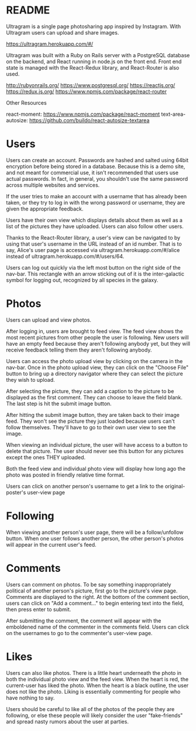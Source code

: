 # README

Ultragram is a single page photosharing app inspired by Instagram. With Ultragram users can upload and share images.

https://ultragram.herokuapp.com/#/

Ultragram was built with a Ruby on Rails server with a PostgreSQL database on the backend, and React running in node.js on the front end. Front end state is managed with the React-Redux library, and React-Router is also used.

http://rubyonrails.org/
https://www.postgresql.org/
https://reactjs.org/
https://redux.js.org/
https://www.npmjs.com/package/react-router

Other Resources

react-moment: https://www.npmjs.com/package/react-moment
text-area-autosize: https://github.com/buildo/react-autosize-textarea

# Users
Users can create an account. Passwords are hashed and salted using 64bit encryption before being stored in a database. Because this is a demo site, and not meant for commercial use, it isn't recommended that users use actual passwords. In fact, in general, you shouldn't use the same password across multiple websites and services.

If the user tries to make an account with a username that has already been taken, or they try to log in with the wrong password or username, they are given the appropriate feedback.

Users have their own view which displays details about them as well as a list of the pictures they have uploaded. Users can also follow other users.

Thanks to the React-Router library, a user's view can be navigated to by using that user's username in the URL instead of an id number. That is to say, Alice's user page is accessed via ultragram.herokuapp.com/#/alice instead of ultragram.herokuapp.com/#/users/64.

Users can log out quickly via the left most button on the right side of the nav-bar. This rectangle with an arrow sticking out of it is the inter-galactic symbol for logging out, recognized by all species in the galaxy.


# Photos
Users can upload and view photos.

After logging in, users are brought to feed view. The feed view shows the most recent pictures from other people the user is following. New users will have an empty feed because they aren't following anybody yet, but they will receive feedback telling them they aren't following anybody.

Users can access the photo upload view by clicking on the camera in the nav-bar. Once in the photo upload view, they can click on the "Choose File" button to bring up a directory navigator where they can select the picture they wish to upload.

After selecting the picture, they can add a caption to the picture to be displayed as the first comment. They can choose to leave the field blank. The last step is hit the submit image button.

After hitting the submit image button, they are taken back to their image feed. They won't see the picture they just loaded because users can't follow themselves. They'll have to go to their own user view to see the image.

When viewing an individual picture, the user will have access to a button to delete that picture. The user should never see this button for any pictures except the ones THEY uploaded.

Both the feed view and individual photo view will display how long ago the photo was posted in friendly relative time format.

Users can click on another person's username to get a link to the original-poster's user-view page

# Following
When viewing another person's user page, there will be a follow/unfollow button. When one user follows another person, the other person's photos will appear in the current user's feed.

# Comments
Users can comment on photos. To be say something inappropriately political of another person's picture, first go to the picture's view page. Comments are displayed to the right. At the bottom of the comment section, users can click on "Add a comment..." to begin entering text into the field, then press enter to submit.

After submitting the comment, the comment will appear with the emboldened name of the commenter in the comments field. Users can click on the usernames to go to the commenter's user-view page.

# Likes

Users can also like photos. There is a little heart underneath the photo in both the individual photo view and the feed view. When the heart is red, the current-user has liked the photo. When the heart is a black outline, the user does not like the photo. Liking is essentially commenting for people who have nothing to say.

Users should be careful to like all of the photos of the people they are following, or else these people will likely consider the user "fake-friends" and spread nasty rumors about the user at parties.
